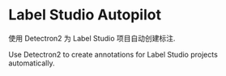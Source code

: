 # Label Studio Autopilot

使用 Detectron2 为 Label Studio 项目自动创建标注.

Use Detectron2 to create annotations for Label Studio projects automatically.

